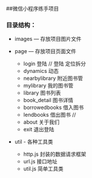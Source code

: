 ##微信小程序练手项目

### 目录结构：

- images — 存放项目图片文件

- page — 存放项目页面文件
  - login 登陆  // 登陆   定位拆分
  - dynamics 动态
  - nearbylibrary 附近图书管
  - mylibrary 我的图书管
  - library 图书列表
  - book_detail 图书详情
  - borrowedbooks 借入图书   
  - lendbooks 借出图书     //
  - about 关于我们
  - exit 退出登陆      
  
- util - 各种工具类
  - http.js 封装的数据请求框架
  - url.js 接口地址
  - util.js 简单工具类


